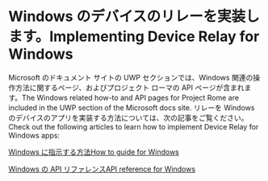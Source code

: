 # <a name="implementing-device-relay-for-windows"></a><span data-ttu-id="d7e6d-101">Windows のデバイスのリレーを実装します。</span><span class="sxs-lookup"><span data-stu-id="d7e6d-101">Implementing Device Relay for Windows</span></span>

<span data-ttu-id="d7e6d-102">Microsoft のドキュメント サイトの UWP セクションでは、Windows 関連の操作方法に関するページ、およびプロジェクト ローマの API ページが含まれます。</span><span class="sxs-lookup"><span data-stu-id="d7e6d-102">The Windows related how-to and API pages for Project Rome are included in the UWP section of the Microsoft docs site.</span></span> <span data-ttu-id="d7e6d-103">リレーを Windows のデバイスのアプリを実装する方法については、次の記事をご覧ください。</span><span class="sxs-lookup"><span data-stu-id="d7e6d-103">Check out the following articles to learn how to implement Device Relay for Windows apps:</span></span>

[<span data-ttu-id="d7e6d-104">Windows に指示する方法</span><span class="sxs-lookup"><span data-stu-id="d7e6d-104">How to guide for Windows</span></span>](https://docs.microsoft.com/windows/uwp/launch-resume/connected-apps-and-devices)

[<span data-ttu-id="d7e6d-105">Windows の API リファレンス</span><span class="sxs-lookup"><span data-stu-id="d7e6d-105">API reference for Windows</span></span>](https://docs.microsoft.com/uwp/api/Windows.System.RemoteSystems)